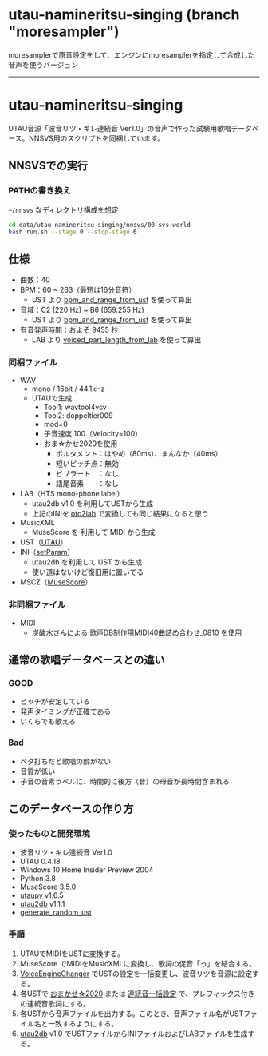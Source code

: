 # utau-namineritsu-singing (branch "moresampler")

moresamplerで原音設定をして、エンジンにmoresamplerを指定して合成した音声を使うバージョン

---

# utau-namineritsu-singing

UTAU音源「波音リツ・キレ連続音 Ver1.0」の音声で作った試験用歌唱データベース。NNSVS用のスクリプトを同梱しています。

## NNSVSでの実行

### PATHの書き換え

`~/nnsvs`  なディレクトリ構成を想定

```sh
cd data/utau-namineritsu-singing/nnsvs/00-svs-world
bash run.sh --stage 0 --stop-stage 6
```

## 仕様

- 曲数：40
- BPM：60 ~ 263（最短は16分音符）
  - UST より [bpm_and_range_from_ust](https://github.com/oatsu-gh/oto2lab/tree/master/tool/bpm_and_range_from_ust) を使って算出
- 音域：C2 (220 Hz) ~ B6 (659.255 Hz)
  - UST より [bpm_and_range_from_ust](https://github.com/oatsu-gh/oto2lab/tree/master/tool/bpm_and_range_from_ust) を使って算出
- 有音発声時間：およそ 9455 秒
  - LAB より [voiced_part_length_from_lab](https://github.com/oatsu-gh/oto2lab/tree/master/tool/voiced_part_length_from_lab) を使って算出

### 同梱ファイル


- WAV
  - mono / 16bit / 44.1kHz
  - UTAUで生成
    - Tool1: wavtool4vcv
    - Tool2: doppeltler009
    - mod=0
    - 子音速度 100（Velocity=100）
    - おま☆かせ2020を使用
      - ポルタメント：はやめ（80ms）、まんなか（40ms）
      - 短いピッチ点：無効
      - ビブラート　：なし
      - 語尾音素　　：なし
- LAB（HTS mono-phone label）
  - utau2db v1.0 を利用してUSTから生成
  - 上記のINIを [oto2lab](https://github.com/oatsu-gh/oto2lab) で変換しても同じ結果になると思う
- MusicXML
  - MuseScore を 利用して MIDI から生成
- UST（[UTAU](http://utau2008.xrea.jp/)）
- INI（[setParam](https://osdn.net/users/nwp8861/pf/setParam/files/)）
  - utau2db を利用して UST から生成
  - 使い道はないけど復旧用に置いてる
- MSCZ（[MuseScore](https://musescore.org)）


### 非同梱ファイル

- MIDI
  - 炭酸水さんによる [歌声DB制作用MIDI40曲詰め合わせ_0810](https://twitter.com/tansansuisui/status/1292803278275665921) を使用

## 通常の歌唱データベースとの違い

### GOOD

- ピッチが安定している
- 発声タイミングが正確である
- いくらでも歌える

### Bad

- ベタ打ちだと歌唱の癖がない
- 音質が低い
- 子音の音素ラベルに、時間的に後方（昔）の母音が長時間含まれる

## このデータベースの作り方

### 使ったものと開発環境

- 波音リツ・キレ連続音 Ver1.0
- UTAU 0.4.18
- Windows 10 Home Insider Preview 2004
- Python 3.8
- MuseScore 3.5.0
- [utaupy](https://github.com/oatsu-gh/utaupy) v1.6.5
- [utau2db](https://github.com/oatsu-gh/utau2db) v1.1.1
- [generate_random_ust](https://github.com/oatsu-gh/oto2lab/tree/master/tool/generate_random_ust)

### 手順

1. UTAUでMIDIをUSTに変換する。
2. MuseScore でMIDIをMusicXMLに変換し、歌詞の促音「っ」を結合する。
3. [VoiceEngineChanger](https://haruqa.booth.pm/items/1515081) でUSTの設定を一括変更し、波音リツを音源に設定する。
4. 各USTで [おまかせ☆2020](https://twitter.com/maiko3tattun/status/1292117576063922182?s=20) または [連続音一括設定](http://z-server.game.coocan.jp/utau/utautop.html) で、プレフィックス付きの連続音歌詞にする。
5. 各USTから音声ファイルを出力する。このとき、音声ファイル名がUSTファイル名と一致するようにする。
6. [utau2db](https://github.com/oatsu-gh/utau2db) v1.0 でUSTファイルからINIファイルおよびLABファイルを生成する。